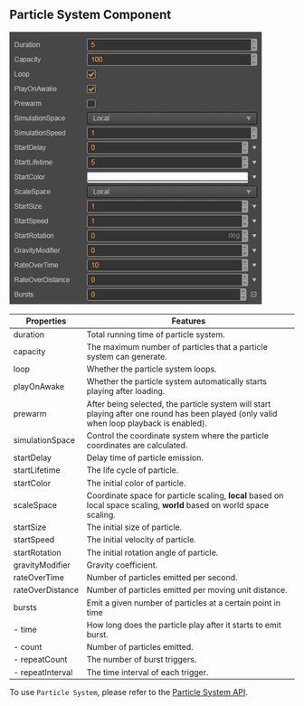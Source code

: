 ## Particle System Component
![](particle-system/main.png)

Properties | Features
--               | --
duration         | Total running time of particle system.
capacity         | The maximum number of particles that a particle system can generate.
loop             | Whether the particle system loops.
playOnAwake      | Whether the particle system automatically starts playing after loading.
prewarm          | After being selected, the particle system will start playing after one round has been played (only valid when loop playback is enabled).
simulationSpace  | Control the coordinate system where the particle coordinates are calculated.
startDelay       | Delay time of particle emission.
startLifetime    | The life cycle of particle.
startColor       | The initial color of particle.
scaleSpace       | Coordinate space for particle scaling, **local** based on local space scaling, **world** based on world space scaling.
startSize        | The initial size of particle.
startSpeed       | The initial velocity of particle.
startRotation    | The initial rotation angle of particle.
gravityModifier  | Gravity coefficient.
rateOverTime     | Number of particles emitted per second.
rateOverDistance | Number of particles emitted per moving unit distance.
bursts | Emit a given number of particles at a certain point in time
- time | How long does the particle play after it starts to emit burst.
- count | Number of particles emitted.
- repeatCount | The number of burst triggers.
- repeatInterval | The time interval of each trigger.

To use `Particle System`, please refer to the [Particle System API](../../../api/en/classes/particle.particlesystem.html).

